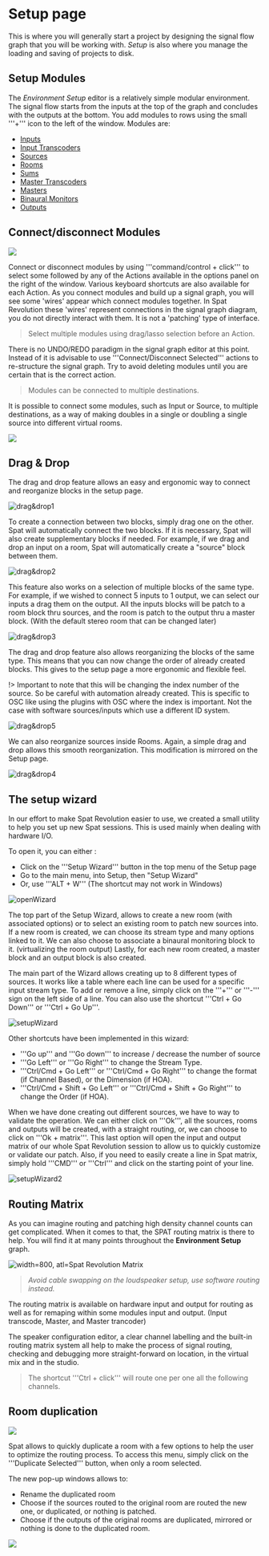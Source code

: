 # Setup page

This is where you will generally start a project by designing the signal flow graph that you will be working with. _Setup_ is also where you manage the loading and saving of projects to disk.

## Setup Modules

The _Environment Setup_ editor is a relatively simple modular environment. The signal flow starts from the inputs at the top of the graph and concludes with the outputs at the bottom. You add modules to rows using the small '''+''' icon to the left of the window. Modules are:

* [Inputs](6_Spat_Environment_6_4_Inputs_6_4_Inputs.md)
* [Input Transcoders](6_Spat_Environment_6_5_Input_Transcoder_6_5_Input_Transcoder.md)
* [Sources](6_Spat_Environment_6_6_Source_6_6_Source.md)
* [Rooms](6_Spat_Environment_6_7_Room_6_7_Room.md)
* [Sums]((6_Spat_Environment_6_9_Master_Section.md))
* [Master Transcoders]((6_Spat_Environment_6_9_Master_Section.md))
* [Masters](6_Spat_Environment_6_9_Master_Section.md)
* [Binaural Monitors](6_Spat_Environment_6_9_Master_Section.md?)
* [Outputs](6_Spat_Environment_6_10_Output.md)

## Connect/disconnect Modules

![](include/SpatRevolution_UserGuide_-074.jpg)

Connect or disconnect modules by using '''command/control + click''' to select some followed by any of the Actions available in the options panel on the right of the window. Various keyboard shortcuts are also available for each Action. As you connect modules and build up a signal graph, you will see some 'wires' appear which connect modules together. In Spat Revolution these 'wires' represent connections in the signal graph diagram, you do not directly interact with them. It is not a 'patching' type of interface.

> Select multiple modules using drag/lasso selection before an Action.

There is no UNDO/REDO paradigm in the signal graph editor at this point. Instead of it is advisable to use '''Connect/Disconnect Selected''' actions to re-structure the signal graph. Try to avoid deleting modules until you are certain that is the correct action.

> Modules can be connected to multiple destinations.

It is possible to connect some modules, such as Input or Source, to multiple destinations, as a way of making doubles in a single or doubling a single source into different virtual rooms.

![](include/SpatRevolution_UserGuide_-076.jpg)

## Drag & Drop

The drag and drop feature allows an easy and ergonomic way to connect and reorganize blocks in the setup page.

![drag&drop1](include/drag&drop1.gif)

To create a connection  between two blocks, simply drag one on the other. Spat will  automatically connect the two blocks. If it is necessary, Spat will also create supplementary blocks if needed. For example, if we drag and drop an input on a room, Spat will automatically create a "source" block  between them.

![drag&drop2](include/drag&drop2.gif)

This feature also works on a selection of multiple blocks of the same type. For example, if we wished to connect 5 inputs to 1 output, we can select our inputs a drag them  on the output. All the inputs blocks will be patch to a room block thru sources, and the room is patch to the output thru a master block. (With the default stereo room that can be changed later)

![drag&drop3](include/drag&drop3.gif)

The drag and drop feature also allows reorganizing the blocks of the same type. This means that you can now change the order of already created blocks. This gives to the setup page a more ergonomic and flexible feel. 

!> Important to note that this will be changing the index number of the source. So be careful with automation already created. This is specific to OSC like using the plugins with OSC where the index is important. Not the case with software sources/inputs which use a different ID system.

![drag&drop5](include/drag&drop5.gif)

We can also reorganize  sources inside Rooms. Again, a simple drag and drop allows this smooth  reorganization. This modification is mirrored on the Setup page.

![drag&drop4](include/drag&drop4.gif)

## The setup wizard

In our effort to make Spat Revolution easier to use, we created a small utility to help you set up new Spat sessions. This is used mainly when dealing with hardware I/O.

To open it, you can either :

- Click on the '''Setup Wizard''' button in the top menu of the Setup page
- Go to the main menu, into Setup, then "Setup Wizard"
- Or, use '''ALT + W''' (The shortcut may not work in Windows)

![openWizard](include/openWizard.gif)

The top part of the Setup Wizard, allows to create a new room (with associated options) or to select an existing room to patch new sources into. If a new room is created, we can choose its stream type and many options linked to it. We can also choose to associate a binaural monitoring block to it.  (virtualizing the room output) Lastly, for each new room created, a master block and an output block is also created.

The main part of the Wizard allows creating up to 8 different types of sources. It works like a table where each line can be used for a specific input stream type. To add or remove a line, simply click on the '''+''' or '''-''' sign on the left side of a line. You can also use the shortcut '''Ctrl + Go Down''' or '''Ctrl + Go Up'''.

![setupWizard](include/setupWizard.gif)

Other shortcuts have been implemented in this wizard:
- '''Go up''' and '''Go down''' to increase / decrease the number of source
- '''Go Left''' or '''Go Right''' to change the Stream Type.
- '''Ctrl/Cmd + Go Left''' or '''Ctrl/Cmd + Go Right''' to change the format (if Channel Based), or the Dimension (if HOA).
- '''Ctrl/Cmd + Shift + Go Left''' or '''Ctrl/Cmd + Shift + Go Right''' to change the Order (if HOA).

When we have done creating out different sources, we have to way to validate the operation. We can  either click on '''Ok''', all the sources, rooms and outputs will be created, with a straight routing, or, we can choose to click on '''Ok +  matrix'''. This last option will open the input and output matrix of our whole Spat Revolution session to allow us to quickly customize or validate our patch. Also, if you need to easily create a line in Spat matrix, simply hold '''CMD''' or '''Ctrl''' and click on the starting point of your line. 

![setupWizard2](include/setupWizard2.gif)


## Routing Matrix

As you can imagine routing and patching high density channel counts can get complicated. 
When it comes to that, the SPAT routing matrix is there to help. 
You will find it at many points throughout the **Environment Setup** graph.

![width=800, atl=Spat Revolution Matrix](include/SpatRevolution_UserGuide_-031.png)

> *Avoid cable swapping on the loudspeaker setup, use software routing instead.*

The routing matrix is available on hardware input and output for routing  as well as for remaping within some modules input and output. 
(Input transcode, Master, and Master trancoder)

The speaker configuration editor, a clear channel labelling and the built-in routing matrix system all help to make the process of signal routing, checking and debugging more straight-forward on location, in the virtual mix and in the studio.

> The shortcut '''Ctrl + click''' will route one per one all the following channels.

## Room duplication
 
 ![](include/SpatRevolution_duplicate_selected_room.png)
 
 Spat allows to quickly duplicate a room with a few options to help the user
  to optimize the routing process. To access this menu, simply click on the '''Duplicate Selected''' button, when only a room selected.
 
 The new pop-up windows allows to:
 * Rename the duplicated room
 * Choose if the sources routed to the original room are routed the new one, or duplicated, or nothing is patched.
 * Choose if the outputs of the original rooms are duplicated, mirrored or nothing is done to the duplicated room.
 
 ![](include/SpatRevolution_duplicateRoom.gif)